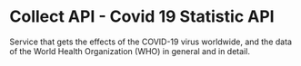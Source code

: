 # Collect API - Covid 19 Statistic API
Service that gets the effects of the COVID-19 virus worldwide, and the data of the World Health Organization (WHO) in general and in detail.

